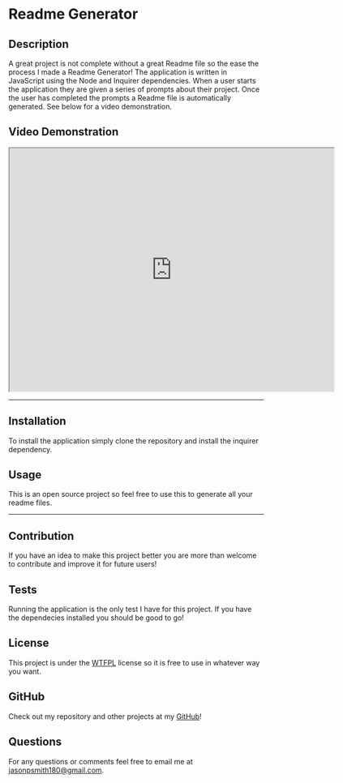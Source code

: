 # Readme Generator

## Description
A great project is not complete without a great Readme file so the ease the process I made a Readme Generator! The application is written in JavaScript using the Node and Inquirer dependencies.
When a user starts the application they are given a series of prompts about their project. Once the user has completed the prompts a Readme file is automatically generated. See below for a video demonstration.

## Video Demonstration
<iframe src="https://drive.google.com/file/d/17ompXGJKEFi2Imgf4xlSbU0F-_rDXQnl/preview" width="640" height="480"></iframe>

***

## Installation
To install the application simply clone the repository and install the inquirer dependency.

## Usage
This is an open source project so feel free to use this to generate all your readme files.

***

## Contribution
If you have an idea to make this project better you are more than welcome to contribute and improve it for future users!

## Tests
Running the application is the only test I have for this project. If you have the dependecies installed you should be good to go!

## License
This project is under the [WTFPL](http://www.wtfpl.net/about/) license so it is free to use in whatever way you want.

## GitHub
Check out my repository and other projects at my [GitHub](https://github.com/jasonpsmith180)!

## Questions
For any questions or comments feel free to email me at jasonpsmith180@gmail.com.


